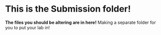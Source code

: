 # This is the Submission folder!
**The files you should be altering are in here!** Making a separate folder for you to put your lab in!